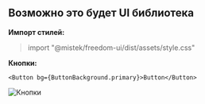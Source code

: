 ## Возможно это будет UI библиотека

**Импорт стилей:**
>import "@mistek/freedom-ui/dist/assets/style.css"

**Кнопки:**

`<Button bg={ButtonBackground.primary}>Button</Button>`

![Кнопки](https://s.iimg.su/s/04/xNLAsgQ3oI88l3pTlIWGhuwOLp0oNiWKUbuLDvyL.png)